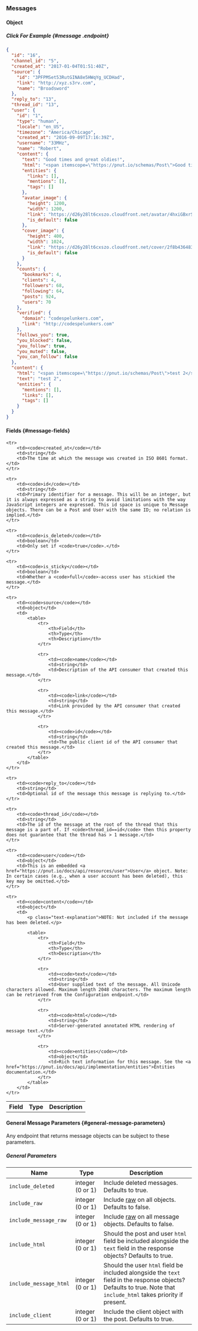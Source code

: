 ### Messages


#### Object

##### Click For Example [<i class="fa fa-paragraph" aria-hidden="true"></i>](#message) {#message .endpoint}

```json
{
  "id": "16",
  "channel_id": "5",
  "created_at": "2017-01-04T01:51:40Z",
  "source": {
    "id": "3PFPMSet53RutGINA8e5HWqYg_UCDHad",
    "link": "http://xyz.s3rv.com",
    "name": "Broadsword"
  },
  "reply_to": "13",
  "thread_id": "13",
  "user": {
    "id": "1",
    "type": "human",
    "locale": "en_US",
    "timezone": "America/Chicago",
    "created_at": "2016-09-09T17:16:39Z",
    "username": "33MHz",
    "name": "Robert",
    "content": {
      "text": "Good times and great oldies!",
      "html": "<span itemscope=\"https://pnut.io/schemas/Post\">Good times and great oldies!</span>",
      "entities": {
        "links": [],
        "mentions": [],
        "tags": []
      },
      "avatar_image": {
        "height": 1200,
        "width": 1200,
        "link": "https://d26y28lt6cxszo.cloudfront.net/avatar/4hxiGBxrSHhBzcABGX45sJxcFsHEJ_1Kq2o04iZ2-siG--l1CONPCNRvzhwW1HWXQ3DqNxyvzj4LlY1x9EJ_Or1xGGqM9iAQxFnV1lIOx6hVnq6Tm6oX714IGgovER3dYC98oLsoj7ND",
        "is_default": false
      },
      "cover_image": {
        "height": 400,
        "width": 1024,
        "link": "https://d26y28lt6cxszo.cloudfront.net/cover/2f8b4364838cc35ea5461332cca072be1126ccbf47106353908ffbe6a994922c8086f31fff1d619d334db30240e7be474cde33e8598c172ec3d8826baf325c70d3fe897feb33",
        "is_default": false
      }
    },
    "counts": {
      "bookmarks": 4,
      "clients": 4,
      "followers": 68,
      "following": 64,
      "posts": 924,
      "users": 70
    },
    "verified": {
      "domain": "codespelunkers.com",
      "link": "http://codespelunkers.com"
    },
    "follows_you": true,
    "you_blocked": false,
    "you_follow": true,
    "you_muted": false,
    "you_can_follow": false
  },
  "content": {
    "html": "<span itemscope=\"https://pnut.io/schemas/Post\">test 2</span>",
    "text": "test 2",
    "entities": {
      "mentions": [],
      "links": [],
      "tags": []
    }
  }
}
```

#### Fields [<i class="fa fa-paragraph" aria-hidden="true"></i>](#message-fields) {#message-fields}

<table>
    <tr>
        <th>Field</th>
        <th>Type</th>
        <th>Description</th>
    </tr>

    <tr>
        <td><code>created_at</code></td>
        <td>string</td>
        <td>The time at which the message was created in ISO 8601 format.</td>
    </tr>

    <tr>
        <td><code>id</code></td>
        <td>string</td>
        <td>Primary identifier for a message. This will be an integer, but it is always expressed as a string to avoid limitations with the way JavaScript integers are expressed. This id space is unique to Message objects. There can be a Post and User with the same ID; no relation is implied.</td>
    </tr>

    <tr>
        <td><code>is_deleted</code></td>
        <td>boolean</td>
        <td>Only set if <code>true</code>.</td>
    </tr>

    <tr>
        <td><code>is_sticky</code></td>
        <td>boolean</td>
        <td>Whether a <code>full</code>-access user has stickied the message.</td>
    </tr>

    <tr>
        <td><code>source</code></td>
        <td>object</td>
        <td>
            <table>
                <tr>
                    <th>Field</th>
                    <th>Type</th>
                    <th>Description</th>
                </tr>

                <tr>
                    <td><code>name</code></td>
                    <td>string</td>
                    <td>Description of the API consumer that created this message.</td>
                </tr>

                <tr>
                    <td><code>link</code></td>
                    <td>string</td>
                    <td>Link provided by the API consumer that created this message.</td>
                </tr>

                <tr>
                    <td><code>id</code></td>
                    <td>string</td>
                    <td>The public client id of the API consumer that created this message.</td>
                </tr>
            </table>
        </td>
    </tr>

    <tr>
        <td><code>reply_to</code></td>
        <td>string</td>
        <td>Optional id of the message this message is replying to.</td>
    </tr>

    <tr>
        <td><code>thread_id</code></td>
        <td>string</td>
        <td>The id of the message at the root of the thread that this message is a part of. If <code>thread_id==id</code> then this property does not guarantee that the thread has > 1 message.</td>
    </tr>

    <tr>
        <td><code>user</code></td>
        <td>object</td>
        <td>This is an embedded <a href="https://pnut.io/docs/api/resources/user">User</a> object. Note: In certain cases (e.g., when a user account has been deleted), this key may be omitted.</td>
    </tr>

    <tr>
        <td><code>content</code></td>
        <td>object</td>
        <td>
            <p class="text-explanation">NOTE: Not included if the message has been deleted.</p>

            <table>
                <tr>
                    <th>Field</th>
                    <th>Type</th>
                    <th>Description</th>
                </tr>

                <tr>
                    <td><code>text</code></td>
                    <td>string</td>
                    <td>User supplied text of the message. All Unicode characters allowed. Maximum length 2048 characters. The maximum length can be retrieved from the Configuration endpoint.</td>
                </tr>

                <tr>
                    <td><code>html</code></td>
                    <td>string</td>
                    <td>Server-generated annotated HTML rendering of message text.</td>
                </tr>

                <tr>
                    <td><code>entities</code></td>
                    <td>object</td>
                    <td>Rich text information for this message. See the <a href="https://pnut.io/docs/api/implementation/entities">Entities documentation.</td>
                </tr>
            </table>
        </td>
    </tr>
</table>


#### General Message Parameters [<i class="fa fa-paragraph" aria-hidden="true"></i>](#general-message-parameters) {#general-message-parameters}

Any endpoint that returns message objects can be subject to these parameters.

##### General Parameters

Name|Type|Description
-|-|-
`include_deleted`|integer (0 or 1)|Include deleted messages. Defaults to true.
`include_raw`|integer (0 or 1)|Include [raw](../implementation/raw) on all objects. Defaults to false.
`include_message_raw`|integer (0 or 1)|Include [raw](../implementation/raw) on all message objects. Defaults to false.
`include_html`|integer (0 or 1)|Should the post and user `html` field be included alongside the `text` field in the response objects? Defaults to true.
`include_message_html`|integer (0 or 1)|Should the user `html` field be included alongside the `text` field in the response objects? Defaults to true. Note that `include_html` takes priority if present.
`include_client`|integer (0 or 1)|Include the client object with the post. Defaults to true.